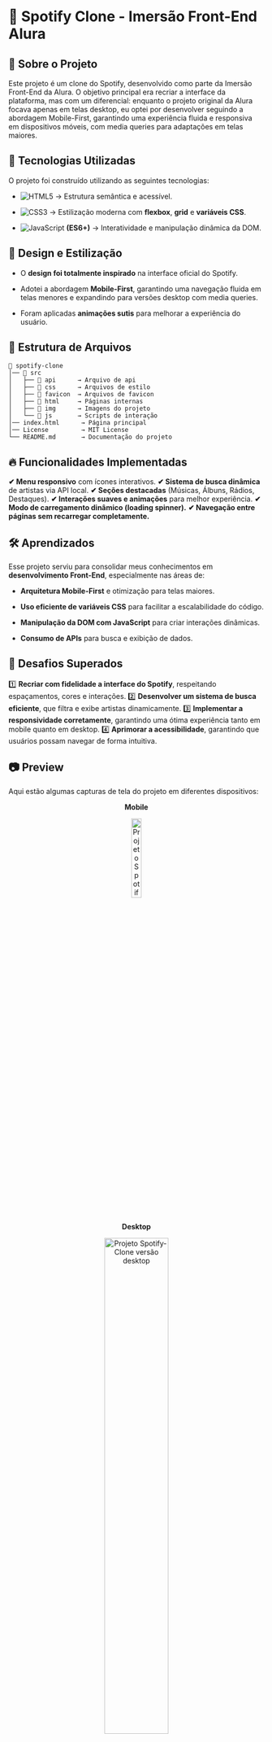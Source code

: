 <h1>🎵<strong> Spotify Clone - Imersão Front-End Alura</strong></h1>

## 📌 Sobre o Projeto

Este projeto é um clone do Spotify, desenvolvido como parte da Imersão Front-End da Alura. O objetivo principal era recriar a interface da plataforma, mas com um diferencial: enquanto o projeto original da Alura focava apenas em telas desktop, eu optei por desenvolver seguindo a abordagem Mobile-First, garantindo uma experiência fluida e responsiva em dispositivos móveis, com media queries para adaptações em telas maiores.

## 🚀 Tecnologias Utilizadas

O projeto foi construído utilizando as seguintes tecnologias:

- ![HTML5](https://img.shields.io/badge/HTML5-E34F26?style=for-the-badge&logo=html5&logoColor=white) → Estrutura semântica e acessível.

- ![CSS3](https://img.shields.io/badge/CSS3-1572B6?style=for-the-badge&logo=css3&logoColor=white) → Estilização moderna com **flexbox**, **grid** e **variáveis CSS**.

- ![JavaScript](https://img.shields.io/badge/JavaScript-F7DF1E?style=for-the-badge&logo=javascript&logoColor=black) **(ES6+)** → Interatividade e manipulação dinâmica da DOM.

## 🎨 Design e Estilização

- O **design foi totalmente inspirado** na interface oficial do Spotify.

- Adotei a abordagem **Mobile-First**, garantindo uma navegação fluida em telas menores e expandindo para versões desktop com media queries.

- Foram aplicadas **animações sutis** para melhorar a experiência do usuário.

## 📂 Estrutura de Arquivos
```
📁 spotify-clone
│── 📂 src
│   ├── 📁 api      → Arquivo de api
│   ├── 📁 css      → Arquivos de estilo
│   ├── 📁 favicon  → Arquivos de favicon
│   ├── 📁 html     → Páginas internas
│   ├── 📁 img      → Imagens do projeto
│   └── 📁 js       → Scripts de interação
│── index.html      → Página principal
│── License         → MIT License
└── README.md       → Documentação do projeto

```

## 🔥 Funcionalidades Implementadas

**✔ Menu responsivo** com ícones interativos.
**✔ Sistema de busca dinâmica** de artistas via API local.
**✔ Seções destacadas** (Músicas, Álbuns, Rádios, Destaques).
**✔ Interações suaves e animações** para melhor experiência.
**✔ Modo de carregamento dinâmico (loading spinner).**
**✔ Navegação entre páginas sem recarregar completamente.**

## 🛠️ Aprendizados

Esse projeto serviu para consolidar meus conhecimentos em **desenvolvimento Front-End**, especialmente nas áreas de:

- **Arquitetura Mobile-First** e otimização para telas maiores.

- **Uso eficiente de variáveis CSS** para facilitar a escalabilidade do código.

- **Manipulação da DOM com JavaScript** para criar interações dinâmicas.

- **Consumo de APIs** para busca e exibição de dados.

## 🎯 Desafios Superados

1️⃣ **Recriar com fidelidade a interface do Spotify**, respeitando espaçamentos, cores e interações.
2️⃣ **Desenvolver um sistema de busca eficiente**, que filtra e exibe artistas dinamicamente.
3️⃣ **Implementar a responsividade corretamente**, garantindo uma ótima experiência tanto em mobile quanto em desktop.
4️⃣ **Aprimorar a acessibilidade**, garantindo que usuários possam navegar de forma intuitiva.

## 📷 Preview
Aqui estão algumas capturas de tela do projeto em diferentes dispositivos:

<p align="center"><strong>Mobile</strong></p>
<p align="center">
  <img alt="Projeto Spotify-Clone versão mobile" src="./src/img/img/mobile-readme.gif" width="20%">
</p>

<p align="center"><strong>Desktop</strong></p>
<p align="center">
  <img alt="Projeto Spotify-Clone versão desktop" src="./src/img/img/Spotify Clone - desktop.gif" width="50%">
</p>

## 🏁 Conclusão

Dediquei muito tempo e esforço neste projeto para deixá-lo o mais próximo possível da versão original do Spotify. Foi um desafio incrível que me permitiu evoluir como **desenvolvedor Front-End** e reforçar minhas habilidades práticas.

## ✨ Developer
👨‍💻 Este projeto foi desenvolvido por <strong>Bruno Teixeira</strong> como parte do meu portfólio de desenvolvimento Front-End. Sinta-se à vontade para entrar em contato ou contribuir com o projeto!

- [![LinkedIn](https://custom-icon-badges.demolab.com/badge/LinkedIn-0A66C2?logo=linkedin-white&logoColor=fff)](https://www.linkedin.com/in/brunotxrs/)

- [![GitHub](https://img.shields.io/badge/GitHub-%23121011.svg?logo=github&logoColor=white)](https://github.com/brunotxrs)
